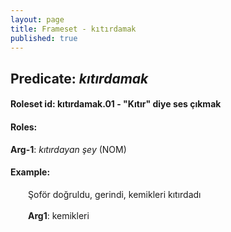 ```yaml
---
layout: page
title: Frameset - kıtırdamak
published: true
---
```

<h2>Predicate: <i>kıtırdamak</i></h2>
<h4>Roleset id: kıtırdamak.01 - "Kıtır" diye ses çıkmak<br>
<h4>Roles:</h4>
<b>Arg-1</b>: <i>kıtırdayan şey</i>  (NOM) <br>
<h4>Example:</h4>
&emsp;&emsp;Şoför doğruldu, gerindi, kemikleri kıtırdadı<br><br>
&emsp;&emsp;<b>Arg1</b>:  kemikleri<br>

